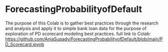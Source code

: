 # ForecastingProbabilityofDefault
The purpose of this Colab is to gather best practices through the research and analysis and apply it to simple bank loan data for the purpose of exploration of PD scorecard modeling best practices.
full link to Colab: https://github.com/AniaSupady/ForecastingProbabilityofDefault/blob/main/PD_Scorecard.ipynb
